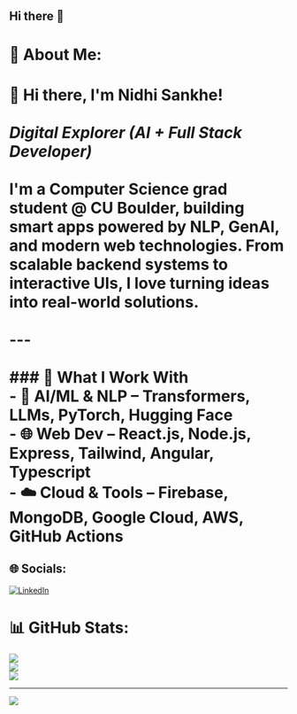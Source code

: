 ## Hi there 👋

# 💫 About Me:
# 👋 Hi there, I'm Nidhi Sankhe!<br><br>*Digital Explorer (AI + Full Stack Developer)*<br><br>I'm a Computer Science grad student @ CU Boulder, building smart apps powered by NLP, GenAI, and modern web technologies. From scalable backend systems to interactive UIs, I love turning ideas into real-world solutions.<br><br>---<br><br>### 🔧 What I Work With<br>- 🧠 **AI/ML & NLP** – Transformers, LLMs, PyTorch, Hugging Face  <br>- 🌐 **Web Dev** – React.js, Node.js, Express, Tailwind, Angular, Typescript<br>- ☁️ **Cloud & Tools** – Firebase, MongoDB, Google Cloud, AWS, GitHub Actions  <br>


## 🌐 Socials:
[![LinkedIn](https://img.shields.io/badge/LinkedIn-%230077B5.svg?logo=linkedin&logoColor=white)](https://www.linkedin.com/in/nidhi-sankhe-39850320b/) 
# 📊 GitHub Stats:
![](https://github-readme-stats.vercel.app/api?username=def-bgyu&theme=dark&hide_border=false&include_all_commits=false&count_private=false)<br/>
![](https://nirzak-streak-stats.vercel.app/?user=def-bgyu&theme=dark&hide_border=false)<br/>
![](https://github-readme-stats.vercel.app/api/top-langs/?username=def-bgyu&theme=dark&hide_border=false&include_all_commits=false&count_private=false&layout=compact)

---
[![](https://visitcount.itsvg.in/api?id=def-bgyu&icon=0&color=0)](https://visitcount.itsvg.in)


